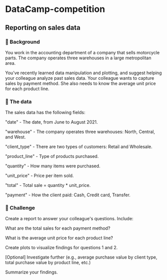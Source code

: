 # DataCamp-competition

## Reporting on sales data
### 📖 Background
You work in the accounting department of a company that sells motorcycle parts. The company operates three warehouses in a large metropolitan area.

You’ve recently learned data manipulation and plotting, and suggest helping your colleague analyze past sales data. Your colleague wants to capture sales by payment method. She also needs to know the average unit price for each product line.

### 💾 The data
The sales data has the following fields:

"date" - The date, from June to August 2021.

"warehouse" - The company operates three warehouses: North, Central, and West.

"client_type" - There are two types of customers: Retail and Wholesale.

"product_line" - Type of products purchased.

"quantity" - How many items were purchased.

"unit_price" - Price per item sold.

"total" - Total sale = quantity * unit_price.

"payment" - How the client paid: Cash, Credit card, Transfer.

### 💪 Challenge
Create a report to answer your colleague's questions. Include:

What are the total sales for each payment method?

What is the average unit price for each product line?

Create plots to visualize findings for questions 1 and 2.

[Optional] Investigate further (e.g., average purchase value by client type, total purchase value by product line, etc.)

Summarize your findings.
